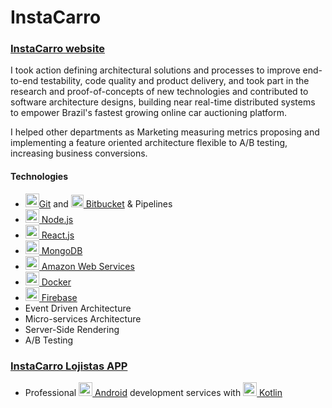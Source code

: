 # InstaCarro

### [InstaCarro website](https://instacarro.com)

I took action defining architectural solutions and processes to improve end-to-end testability, code quality and product delivery, and took part in the research and proof-of-concepts of new technologies and contributed to software architecture designs, building near real-time distributed systems to empower Brazil's fastest growing online car auctioning platform.

I helped other departments as Marketing measuring metrics proposing and implementing a feature oriented architecture flexible to A/B testing, increasing business conversions.


#### Technologies

- <span><a href="https://git-scm.com/"><img src="./images/git.svg" alt="GitLogo" width="22px"/>Git</a></span> and <span><a href="https://bitbucket.org/"><img src="./images/bitbucket.svg" alt="GitLogo" width="20px"/> Bitbucket</a> & Pipelines
- [<img src="./images/nodejs.svg" width="22px" /> Node.js](https://nodejs.org/)
- [<img src="./images/react.svg" width="22px"> React.js](https://react.dev/)
- [<img src="./images/mongodb.svg" width="22px"> MongoDB](https://mongodb.com/)
- [<img src="./images/aws.svg" width="22px" /> Amazon Web Services](https://aws.amazon.com/)
- [<img src="./images/docker.svg" width="22px" /> Docker](https://www.docker.com/)
- [<img src="./images/firebase.svg" width="22px" /> Firebase](https://firebase.google.com/)
- Event Driven Architecture
- Micro-services Architecture
- Server-Side Rendering
- A/B Testing

### [InstaCarro Lojistas APP](https://play.google.com/store/apps/details?id=com.instacarro.auctions&hl=es&gl=US)

- Professional [<img src="./images/android.svg" width="22px" /> Android](https://developer.android.com) development services with [<img src="./images/kotlin.svg" width="22px" /> Kotlin](https://kotlinlang.org/)
